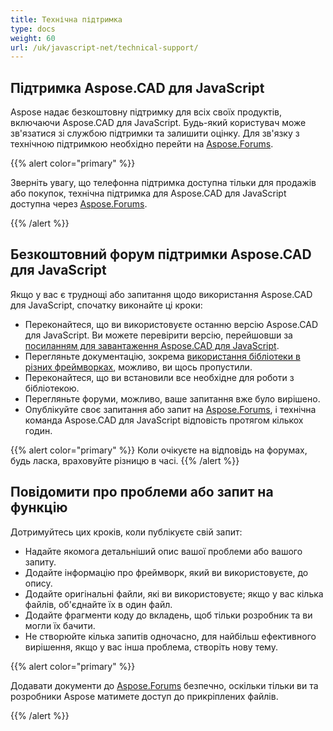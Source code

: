 ```yaml
---
title: Технічна підтримка
type: docs
weight: 60
url: /uk/javascript-net/technical-support/
---
```


## **Підтримка Aspose.CAD для JavaScript**

Aspose надає безкоштовну підтримку для всіх своїх продуктів, включаючи Aspose.CAD для JavaScript. Будь-який користувач може зв'язатися зі службою підтримки та залишити оцінку. Для зв'язку з технічною підтримкою необхідно перейти на [Aspose.Forums](https://forum.aspose.com/c/cad/19).

{{% alert color="primary" %}} 

Зверніть увагу, що телефонна підтримка доступна тільки для продажів або покупок, технічна підтримка для Aspose.CAD для JavaScript доступна через [Aspose.Forums](https://forum.aspose.com/c/cad/19).

{{% /alert %}}

## **Безкоштовний форум підтримки Aspose.CAD для JavaScript**

Якщо у вас є труднощі або запитання щодо використання Aspose.CAD для JavaScript, спочатку виконайте ці кроки:

- Переконайтеся, що ви використовуєте останню версію Aspose.CAD для JavaScript. Ви можете перевірити версію, перейшовши за [посиланням для завантаження Aspose.CAD для JavaScript](https://www.npmjs.com/package/aspose-cad).
- Перегляньте документацію, зокрема [використання бібліотеки в різних фреймворках](/uk/cad/javascript-net/showcases/), можливо, ви щось пропустили.
- Переконайтеся, що ви встановили все необхідне для роботи з бібліотекою.
- Перегляньте форуми, можливо, ваше запитання вже було вирішено.
- Опублікуйте своє запитання або запит на [Aspose.Forums](https://forum.aspose.com/c/cad/19), і технічна команда Aspose.CAD для JavaScript відповість протягом кількох годин.

{{% alert color="primary" %}} 
Коли очікуєте на відповідь на форумах, будь ласка, враховуйте різницю в часі.
{{% /alert %}}

## **Повідомити про проблеми або запит на функцію**

Дотримуйтесь цих кроків, коли публікуєте свій запит:

- Надайте якомога детальніший опис вашої проблеми або вашого запиту.
- Додайте інформацію про фреймворк, який ви використовуєте, до опису.
- Додайте оригінальні файли, які ви використовуєте; якщо у вас кілька файлів, об'єднайте їх в один файл.
- Додайте фрагменти коду до вкладень, щоб тільки розробник та ви могли їх бачити.
- Не створюйте кілька запитів одночасно, для найбільш ефективного вирішення, якщо у вас інша проблема, створіть нову тему.

{{% alert color="primary" %}}

Додавати документи до [Aspose.Forums](https://forum.aspose.com/c/cad/19) безпечно, оскільки тільки ви та розробники Aspose матимете доступ до прикріплених файлів.

{{% /alert %}}
